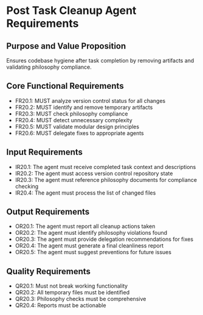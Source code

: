 # Post Task Cleanup Agent Requirements

## Purpose and Value Proposition
Ensures codebase hygiene after task completion by removing artifacts and validating philosophy compliance.

## Core Functional Requirements
- FR20.1: MUST analyze version control status for all changes
- FR20.2: MUST identify and remove temporary artifacts
- FR20.3: MUST check philosophy compliance
- FR20.4: MUST detect unnecessary complexity
- FR20.5: MUST validate modular design principles
- FR20.6: MUST delegate fixes to appropriate agents

## Input Requirements
- IR20.1: The agent must receive completed task context and descriptions
- IR20.2: The agent must access version control repository state
- IR20.3: The agent must reference philosophy documents for compliance checking
- IR20.4: The agent must process the list of changed files

## Output Requirements
- OR20.1: The agent must report all cleanup actions taken
- OR20.2: The agent must identify philosophy violations found
- OR20.3: The agent must provide delegation recommendations for fixes
- OR20.4: The agent must generate a final cleanliness report
- OR20.5: The agent must suggest preventions for future issues

## Quality Requirements
- QR20.1: Must not break working functionality
- QR20.2: All temporary files must be identified
- QR20.3: Philosophy checks must be comprehensive
- QR20.4: Reports must be actionable